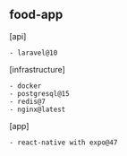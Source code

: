 ## food-app

[api]

    - laravel@10

[infrastructure]

    - docker
    - postgresql@15
    - redis@7
    - nginx@latest

[app]

    - react-native with expo@47
